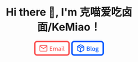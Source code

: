 <h1 align="center">Hi there 👋, I'm 克喵爱吃卤面/KeMiao！</h1>

<p align="center">
  <a href="mailto:me@mail.kemeow.top"><img height="40" src="./.images/email.svg" /></a>
  <a href="https://hao.kemeow.top"><img height="40" src="./.images/blog.svg" /></a>
</p>

